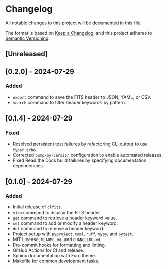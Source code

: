 # Changelog

All notable changes to this project will be documented in this file.

The format is based on [Keep a Changelog](https://keepachangelog.com/en/1.0.0/),
and this project adheres to [Semantic Versioning](https://semver.org/spec/v2.0.0.html).

## [Unreleased]

## [0.2.0] - 2024-07-29

### Added

- `export` command to save the FITS header to JSON, YAML, or CSV.
- `search` command to filter header keywords by pattern.

## [0.1.4] - 2024-07-29

### Fixed

- Resolved persistent test failures by refactoring CLI output to use `typer.echo`.
- Corrected `bump-my-version` configuration to enable automated releases.
- Fixed Read the Docs build failures by specifying documentation dependencies.

## [0.1.0] - 2024-07-29

### Added

- Initial release of `clfits`.
- `view` command to display the FITS header.
- `get` command to retrieve a header keyword value.
- `set` command to add or modify a header keyword.
- `del` command to remove a header keyword.
- Project setup with `pyproject.toml`, `ruff`, `mypy`, and `pytest`.
- MIT License, `README.md`, and `CHANGELOG.md`.
- Pre-commit hooks for formatting and linting.
- GitHub Actions for CI and release.
- Sphinx documentation with Furo theme.
- Makefile for common development tasks. 